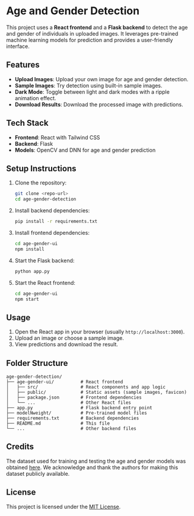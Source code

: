 
# Age and Gender Detection

This project uses a **React frontend** and a **Flask backend** to detect the age and gender of individuals in uploaded images. It leverages pre-trained machine learning models for prediction and provides a user-friendly interface.

## Features
- **Upload Images**: Upload your own image for age and gender detection.
- **Sample Images**: Try detection using built-in sample images.
- **Dark Mode**: Toggle between light and dark modes with a ripple animation effect.
- **Download Results**: Download the processed image with predictions.

## Tech Stack
- **Frontend**: React with Tailwind CSS
- **Backend**: Flask
- **Models**: OpenCV and DNN for age and gender prediction

## Setup Instructions
1. Clone the repository:
   ```bash
   git clone <repo-url>
   cd age-gender-detection
   ```

2. Install backend dependencies:
   ```bash
   pip install -r requirements.txt
   ```

3. Install frontend dependencies:
   ```bash
   cd age-gender-ui
   npm install
   ```

4. Start the Flask backend:
   ```bash
   python app.py
   ```

5. Start the React frontend:
   ```bash
   cd age-gender-ui
   npm start
   ```

## Usage
1. Open the React app in your browser (usually `http://localhost:3000`).
2. Upload an image or choose a sample image.
3. View predictions and download the result.

## Folder Structure
```
age-gender-detection/
├── age-gender-ui/          # React frontend
│   ├── src/                # React components and app logic
│   ├── public/             # Static assets (sample images, favicon)
│   ├── package.json        # Frontend dependencies
│   └── ...                 # Other React files
├── app.py                  # Flask backend entry point
├── modelNweight/           # Pre-trained model files
├── requirements.txt        # Backend dependencies
├── README.md               # This file
└── ...                     # Other backend files
```

## Credits
The dataset used for training and testing the age and gender models was obtained [here](https://colab.research.google.com/github/MikeKwak/Gender-Age-Prediction-Model/blob/main/AgeGenderPredictionModel.ipynb#scrollTo=5wb2AHF4-zDa). We acknowledge and thank the authors for making this dataset publicly available.

## License
This project is licensed under the [MIT License](LICENSE).
